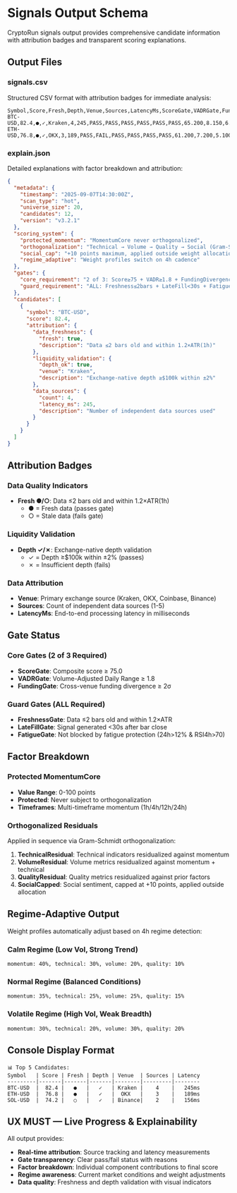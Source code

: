 # Signals Output Schema

CryptoRun signals output provides comprehensive candidate information with attribution badges and transparent scoring explanations.

## Output Files

### signals.csv
Structured CSV format with attribution badges for immediate analysis:

```csv
Symbol,Score,Fresh,Depth,Venue,Sources,LatencyMs,ScoreGate,VADRGate,FundingGate,FreshnessGate,LateFillGate,FatigueGate,MomentumCore,TechnicalResidual,VolumeResidual,QualityResidual,SocialCapped
BTC-USD,82.4,●,✓,Kraken,4,245,PASS,PASS,PASS,PASS,PASS,PASS,65.200,8.150,6.300,2.750,0.000
ETH-USD,76.8,●,✓,OKX,3,189,PASS,FAIL,PASS,PASS,PASS,PASS,61.200,7.200,5.100,3.300,0.000
```

### explain.json
Detailed explanations with factor breakdown and attribution:

```json
{
  "metadata": {
    "timestamp": "2025-09-07T14:30:00Z",
    "scan_type": "hot",
    "universe_size": 20,
    "candidates": 12,
    "version": "v3.2.1"
  },
  "scoring_system": {
    "protected_momentum": "MomentumCore never orthogonalized",
    "orthogonalization": "Technical → Volume → Quality → Social (Gram-Schmidt)",
    "social_cap": "+10 points maximum, applied outside weight allocation",
    "regime_adaptive": "Weight profiles switch on 4h cadence"
  },
  "gates": {
    "core_requirement": "2 of 3: Score≥75 + VADR≥1.8 + FundingDivergence≥2σ",
    "guard_requirement": "ALL: Freshness≤2bars + LateFill<30s + Fatigue protection"
  },
  "candidates": [
    {
      "symbol": "BTC-USD",
      "score": 82.4,
      "attribution": {
        "data_freshness": {
          "fresh": true,
          "description": "Data ≤2 bars old and within 1.2×ATR(1h)"
        },
        "liquidity_validation": {
          "depth_ok": true,
          "venue": "Kraken",
          "description": "Exchange-native depth ≥$100k within ±2%"
        },
        "data_sources": {
          "count": 4,
          "latency_ms": 245,
          "description": "Number of independent data sources used"
        }
      }
    }
  ]
}
```

## Attribution Badges

### Data Quality Indicators
- **Fresh ●/○**: Data ≤2 bars old and within 1.2×ATR(1h)
  - ● = Fresh data (passes gate)  
  - ○ = Stale data (fails gate)

### Liquidity Validation
- **Depth ✓/✗**: Exchange-native depth validation
  - ✓ = Depth ≥$100k within ±2% (passes)
  - ✗ = Insufficient depth (fails)

### Data Attribution
- **Venue**: Primary exchange source (Kraken, OKX, Coinbase, Binance)
- **Sources**: Count of independent data sources (1-5)
- **LatencyMs**: End-to-end processing latency in milliseconds

## Gate Status

### Core Gates (2 of 3 Required)
- **ScoreGate**: Composite score ≥ 75.0
- **VADRGate**: Volume-Adjusted Daily Range ≥ 1.8
- **FundingGate**: Cross-venue funding divergence ≥ 2σ

### Guard Gates (ALL Required)  
- **FreshnessGate**: Data ≤2 bars old and within 1.2×ATR
- **LateFillGate**: Signal generated <30s after bar close
- **FatigueGate**: Not blocked by fatigue protection (24h>12% & RSI4h>70)

## Factor Breakdown

### Protected MomentumCore
- **Value Range**: 0-100 points
- **Protected**: Never subject to orthogonalization
- **Timeframes**: Multi-timeframe momentum (1h/4h/12h/24h)

### Orthogonalized Residuals
Applied in sequence via Gram-Schmidt orthogonalization:

1. **TechnicalResidual**: Technical indicators residualized against momentum
2. **VolumeResidual**: Volume metrics residualized against momentum + technical  
3. **QualityResidual**: Quality metrics residualized against prior factors
4. **SocialCapped**: Social sentiment, capped at +10 points, applied outside allocation

## Regime-Adaptive Output

Weight profiles automatically adjust based on 4h regime detection:

### Calm Regime (Low Vol, Strong Trend)
```
momentum: 40%, technical: 30%, volume: 20%, quality: 10%
```

### Normal Regime (Balanced Conditions)
```
momentum: 35%, technical: 25%, volume: 25%, quality: 15%  
```

### Volatile Regime (High Vol, Weak Breadth)
```
momentum: 30%, technical: 20%, volume: 30%, quality: 20%
```

## Console Display Format

```
📊 Top 5 Candidates:
Symbol   | Score | Fresh | Depth | Venue  | Sources | Latency
---------|-------|-------|-------|--------|---------|--------
BTC-USD  |  82.4 |   ●   |   ✓   | Kraken |    4    |   245ms
ETH-USD  |  76.8 |   ●   |   ✓   |  OKX   |    3    |   189ms
SOL-USD  |  74.2 |   ○   |   ✓   | Binance|    2    |   156ms
```

## UX MUST — Live Progress & Explainability

All output provides:
- **Real-time attribution**: Source tracking and latency measurements
- **Gate transparency**: Clear pass/fail status with reasons
- **Factor breakdown**: Individual component contributions to final score
- **Regime awareness**: Current market conditions and weight adjustments
- **Data quality**: Freshness and depth validation with visual indicators